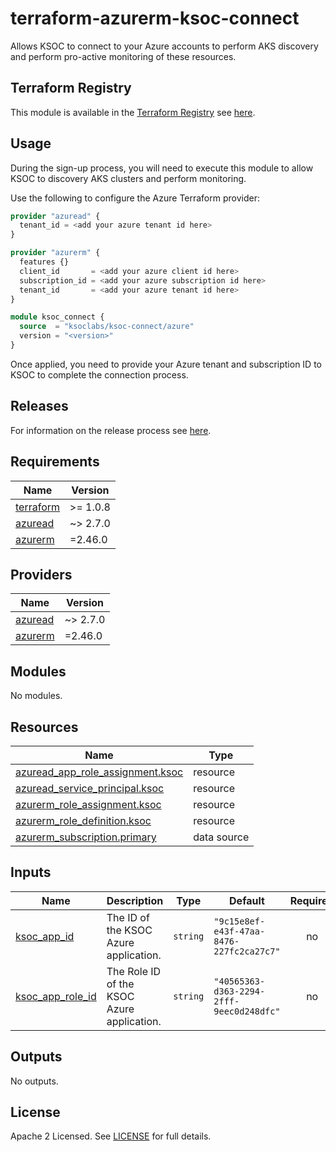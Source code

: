 # terraform-azurerm-ksoc-connect

Allows KSOC to connect to your Azure accounts to perform AKS discovery and perform pro-active monitoring of these resources.

## Terraform Registry

This module is available in the [Terraform Registry](https://registry.terraform.io/) see [here](https://registry.terraform.io/modules/ksoclabs/ksoc-connect/azure/latest).

## Usage

During the sign-up process, you will need to execute this module to allow KSOC to discovery AKS clusters and perform monitoring.

Use the following to configure the Azure Terraform provider:

```terraform
provider "azuread" {
  tenant_id = <add your azure tenant id here>
}

provider "azurerm" {
  features {}
  client_id       = <add your azure client id here>
  subscription_id = <add your azure subscription id here>
  tenant_id       = <add your azure tenant id here>
}
```

``` terraform
module ksoc_connect {
  source  = "ksoclabs/ksoc-connect/azure"
  version = "<version>"
}
```

Once applied, you need to provide your Azure tenant and subscription ID to KSOC to complete the connection process.

## Releases

For information on the release process see [here](docs/release-process.md).

<!-- BEGINNING OF PRE-COMMIT-TERRAFORM DOCS HOOK -->
## Requirements

| Name | Version |
|------|---------|
| <a name="requirement_terraform"></a> [terraform](#requirement\_terraform) | >= 1.0.8 |
| <a name="requirement_azuread"></a> [azuread](#requirement\_azuread) | ~> 2.7.0 |
| <a name="requirement_azurerm"></a> [azurerm](#requirement\_azurerm) | =2.46.0 |

## Providers

| Name | Version |
|------|---------|
| <a name="provider_azuread"></a> [azuread](#provider\_azuread) | ~> 2.7.0 |
| <a name="provider_azurerm"></a> [azurerm](#provider\_azurerm) | =2.46.0 |

## Modules

No modules.

## Resources

| Name | Type |
|------|------|
| [azuread_app_role_assignment.ksoc](https://registry.terraform.io/providers/hashicorp/azuread/latest/docs/resources/app_role_assignment) | resource |
| [azuread_service_principal.ksoc](https://registry.terraform.io/providers/hashicorp/azuread/latest/docs/resources/service_principal) | resource |
| [azurerm_role_assignment.ksoc](https://registry.terraform.io/providers/hashicorp/azurerm/2.46.0/docs/resources/role_assignment) | resource |
| [azurerm_role_definition.ksoc](https://registry.terraform.io/providers/hashicorp/azurerm/2.46.0/docs/resources/role_definition) | resource |
| [azurerm_subscription.primary](https://registry.terraform.io/providers/hashicorp/azurerm/2.46.0/docs/data-sources/subscription) | data source |

## Inputs

| Name | Description | Type | Default | Required |
|------|-------------|------|---------|:--------:|
| <a name="input_ksoc_app_id"></a> [ksoc\_app\_id](#input\_ksoc\_app\_id) | The ID of the KSOC Azure application. | `string` | `"9c15e8ef-e43f-47aa-8476-227fc2ca27c7"` | no |
| <a name="input_ksoc_app_role_id"></a> [ksoc\_app\_role\_id](#input\_ksoc\_app\_role\_id) | The Role ID of the KSOC Azure application. | `string` | `"40565363-d363-2294-2fff-9eec0d248dfc"` | no |

## Outputs

No outputs.
<!-- END OF PRE-COMMIT-TERRAFORM DOCS HOOK -->

## License
Apache 2 Licensed. See [LICENSE](LICENSE) for full details.

